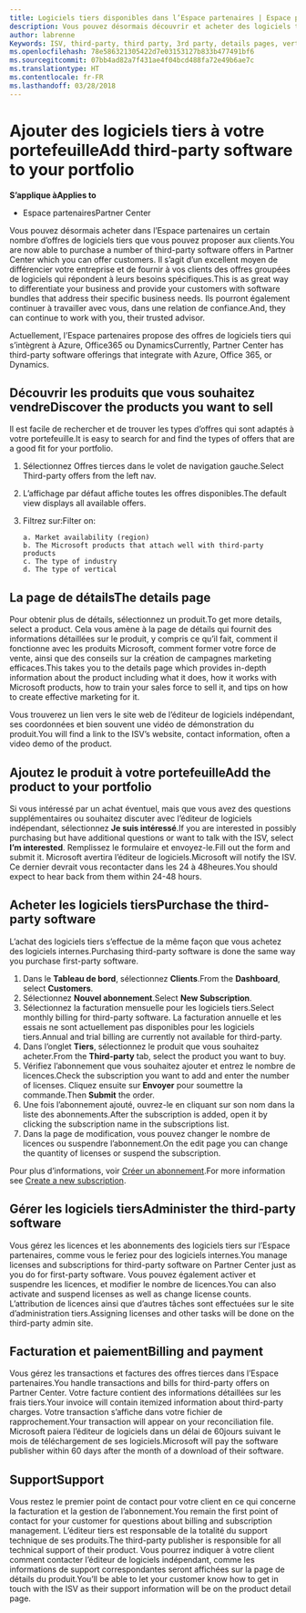 ```yaml
---
title: Logiciels tiers disponibles dans l’Espace partenaires | Espace partenaires
description: Vous pouvez désormais découvrir et acheter des logiciels tiers que vous pouvez ajouter au portefeuille que vous proposez aux clients.
author: labrenne
Keywords: ISV, third-party, third party, 3rd party, details pages, vertical software, software publisher
ms.openlocfilehash: 78e586321305422d7e03153127b833b477491bf6
ms.sourcegitcommit: 07bb4ad82a7f431ae4f04bcd488fa72e49b6ae7c
ms.translationtype: HT
ms.contentlocale: fr-FR
ms.lasthandoff: 03/28/2018
---
```

# <a name="add-third-party-software-to-your-portfolio"></a><span data-ttu-id="0040c-103">Ajouter des logiciels tiers à votre portefeuille</span><span class="sxs-lookup"><span data-stu-id="0040c-103">Add third-party software to your portfolio</span></span>

**<span data-ttu-id="0040c-104">S’applique à</span><span class="sxs-lookup"><span data-stu-id="0040c-104">Applies to</span></span>** 

- <span data-ttu-id="0040c-105">Espace partenaires</span><span class="sxs-lookup"><span data-stu-id="0040c-105">Partner Center</span></span>


<span data-ttu-id="0040c-106">Vous pouvez désormais acheter dans l’Espace partenaires un certain nombre d’offres de logiciels tiers que vous pouvez proposer aux clients.</span><span class="sxs-lookup"><span data-stu-id="0040c-106">You are now able to purchase a number of third-party software offers in Partner Center which you can offer customers.</span></span> <span data-ttu-id="0040c-107">Il s’agit d’un excellent moyen de différencier votre entreprise et de fournir à vos clients des offres groupées de logiciels qui répondent à leurs besoins spécifiques.</span><span class="sxs-lookup"><span data-stu-id="0040c-107">This is as great way to differentiate your business and provide your customers with software bundles that address their specific business needs.</span></span> <span data-ttu-id="0040c-108">Ils pourront également continuer à travailler avec vous, dans une relation de confiance.</span><span class="sxs-lookup"><span data-stu-id="0040c-108">And, they can continue to work with you, their trusted advisor.</span></span>

<span data-ttu-id="0040c-109">Actuellement, l’Espace partenaires propose des offres de logiciels tiers qui s’intègrent à Azure, Office365 ou Dynamics</span><span class="sxs-lookup"><span data-stu-id="0040c-109">Currently, Partner Center has third-party software offerings that integrate with Azure, Office 365, or Dynamics.</span></span>

## <a name="discover-the-products-you-want-to-sell"></a><span data-ttu-id="0040c-110">Découvrir les produits que vous souhaitez vendre</span><span class="sxs-lookup"><span data-stu-id="0040c-110">Discover the products you want to sell</span></span>

<span data-ttu-id="0040c-111">Il est facile de rechercher et de trouver les types d’offres qui sont adaptés à votre portefeuille.</span><span class="sxs-lookup"><span data-stu-id="0040c-111">It is easy to search for and find the types of offers that are a good fit for your portfolio.</span></span> 
1.  <span data-ttu-id="0040c-112">Sélectionnez Offres tierces dans le volet de navigation gauche.</span><span class="sxs-lookup"><span data-stu-id="0040c-112">Select Third-party offers from the left nav.</span></span> 
2.  <span data-ttu-id="0040c-113">L’affichage par défaut affiche toutes les offres disponibles.</span><span class="sxs-lookup"><span data-stu-id="0040c-113">The default view displays all available offers.</span></span> 
3.  <span data-ttu-id="0040c-114">Filtrez sur:</span><span class="sxs-lookup"><span data-stu-id="0040c-114">Filter on:</span></span>

        a. Market availability (region) 
        b. The Microsoft products that attach well with third-party products  
        c. The type of industry 
        d. The type of vertical 

## <a name="the-details-page"></a><span data-ttu-id="0040c-115">La page de détails</span><span class="sxs-lookup"><span data-stu-id="0040c-115">The details page</span></span>

<span data-ttu-id="0040c-116">Pour obtenir plus de détails, sélectionnez un produit.</span><span class="sxs-lookup"><span data-stu-id="0040c-116">To get more details, select a product.</span></span> <span data-ttu-id="0040c-117">Cela vous amène à la page de détails qui fournit des informations détaillées sur le produit, y compris ce qu’il fait, comment il fonctionne avec les produits Microsoft, comment former votre force de vente, ainsi que des conseils sur la création de campagnes marketing efficaces.</span><span class="sxs-lookup"><span data-stu-id="0040c-117">This takes you to the details page which provides in-depth information about the product including what it does, how it works with Microsoft products, how to train your sales force to sell it, and tips on how to create effective marketing for it.</span></span> 

<span data-ttu-id="0040c-118">Vous trouverez un lien vers le site web de l’éditeur de logiciels indépendant, ses coordonnées et bien souvent une vidéo de démonstration du produit.</span><span class="sxs-lookup"><span data-stu-id="0040c-118">You will find a link to the ISV’s website, contact information, often a video demo of the product.</span></span> 

## <a name="add-the-product-to-your-portfolio"></a><span data-ttu-id="0040c-119">Ajoutez le produit à votre portefeuille</span><span class="sxs-lookup"><span data-stu-id="0040c-119">Add the product to your portfolio</span></span>

<span data-ttu-id="0040c-120">Si vous intéressé par un achat éventuel, mais que vous avez des questions supplémentaires ou souhaitez discuter avec l’éditeur de logiciels indépendant, sélectionnez **Je suis intéressé**.</span><span class="sxs-lookup"><span data-stu-id="0040c-120">If you are interested in possibly purchasing but have additional questions or want to talk with the ISV, select **I’m interested**.</span></span> <span data-ttu-id="0040c-121">Remplissez le formulaire et envoyez-le.</span><span class="sxs-lookup"><span data-stu-id="0040c-121">Fill out the form and submit it.</span></span> <span data-ttu-id="0040c-122">Microsoft avertira l’éditeur de logiciels.</span><span class="sxs-lookup"><span data-stu-id="0040c-122">Microsoft will notify the ISV.</span></span> <span data-ttu-id="0040c-123">Ce dernier devrait vous recontacter dans les 24 à 48heures.</span><span class="sxs-lookup"><span data-stu-id="0040c-123">You should expect to hear back from them within 24-48 hours.</span></span> 

## <a name="purchase-the-third-party-software"></a><span data-ttu-id="0040c-124">Acheter les logiciels tiers</span><span class="sxs-lookup"><span data-stu-id="0040c-124">Purchase the third-party software</span></span>

<span data-ttu-id="0040c-125">L’achat des logiciels tiers s’effectue de la même façon que vous achetez des logiciels internes.</span><span class="sxs-lookup"><span data-stu-id="0040c-125">Purchasing third-party software is done the same way you purchase first-party software.</span></span> 

1.  <span data-ttu-id="0040c-126">Dans le **Tableau de bord**, sélectionnez **Clients**.</span><span class="sxs-lookup"><span data-stu-id="0040c-126">From the **Dashboard**, select **Customers**.</span></span>
2.  <span data-ttu-id="0040c-127">Sélectionnez **Nouvel abonnement**.</span><span class="sxs-lookup"><span data-stu-id="0040c-127">Select **New Subscription**.</span></span>
3.  <span data-ttu-id="0040c-128">Sélectionnez la facturation mensuelle pour les logiciels tiers.</span><span class="sxs-lookup"><span data-stu-id="0040c-128">Select monthly billing for third-party software.</span></span> <span data-ttu-id="0040c-129">La facturation annuelle et les essais ne sont actuellement pas disponibles pour les logiciels tiers.</span><span class="sxs-lookup"><span data-stu-id="0040c-129">Annual and trial billing are currently not available for third-party.</span></span>
4.  <span data-ttu-id="0040c-130">Dans l’onglet **Tiers**, sélectionnez le produit que vous souhaitez acheter.</span><span class="sxs-lookup"><span data-stu-id="0040c-130">From the **Third-party** tab, select the product you want to buy.</span></span>
5.  <span data-ttu-id="0040c-131">Vérifiez l’abonnement que vous souhaitez ajouter et entrez le nombre de licences.</span><span class="sxs-lookup"><span data-stu-id="0040c-131">Check the subscription you want to add and enter the number of licenses.</span></span> <span data-ttu-id="0040c-132">Cliquez ensuite sur **Envoyer** pour soumettre la commande.</span><span class="sxs-lookup"><span data-stu-id="0040c-132">Then **Submit** the order.</span></span>
6.  <span data-ttu-id="0040c-133">Une fois l’abonnement ajouté, ouvrez-le en cliquant sur son nom dans la liste des abonnements.</span><span class="sxs-lookup"><span data-stu-id="0040c-133">After the subscription is added, open it by clicking the subscription name in the subscriptions list.</span></span> 
7.  <span data-ttu-id="0040c-134">Dans la page de modification, vous pouvez changer le nombre de licences ou suspendre l’abonnement.</span><span class="sxs-lookup"><span data-stu-id="0040c-134">On the edit page you can change the quantity of licenses or suspend the subscription.</span></span>

<span data-ttu-id="0040c-135">Pour plus d’informations, voir [Créer un abonnement](create-a-new-subscription.md).</span><span class="sxs-lookup"><span data-stu-id="0040c-135">For more information see [Create a new subscription](create-a-new-subscription.md).</span></span>

## <a name="administer-the-third-party-software"></a><span data-ttu-id="0040c-136">Gérer les logiciels tiers</span><span class="sxs-lookup"><span data-stu-id="0040c-136">Administer the third-party software</span></span>

<span data-ttu-id="0040c-137">Vous gérez les licences et les abonnements des logiciels tiers sur l’Espace partenaires, comme vous le feriez pour des logiciels internes.</span><span class="sxs-lookup"><span data-stu-id="0040c-137">You manage licenses and subscriptions for third-party software on Partner Center just as you do for first-party software.</span></span> <span data-ttu-id="0040c-138">Vous pouvez également activer et suspendre les licences, et modifier le nombre de licences.</span><span class="sxs-lookup"><span data-stu-id="0040c-138">You can also activate and suspend licenses as well as change license counts.</span></span> <span data-ttu-id="0040c-139">L’attribution de licences ainsi que d’autres tâches sont effectuées sur le site d’administration tiers.</span><span class="sxs-lookup"><span data-stu-id="0040c-139">Assigning licenses and other tasks will be done on the third-party admin site.</span></span>

## <a name="billing-and-payment"></a><span data-ttu-id="0040c-140">Facturation et paiement</span><span class="sxs-lookup"><span data-stu-id="0040c-140">Billing and payment</span></span>

<span data-ttu-id="0040c-141">Vous gérez les transactions et factures des offres tierces dans l’Espace partenaires.</span><span class="sxs-lookup"><span data-stu-id="0040c-141">You handle transactions and bills for third-party offers on Partner Center.</span></span> <span data-ttu-id="0040c-142">Votre facture contient des informations détaillées sur les frais tiers.</span><span class="sxs-lookup"><span data-stu-id="0040c-142">Your invoice will contain itemized information about third-party charges.</span></span> <span data-ttu-id="0040c-143">Votre transaction s’affiche dans votre fichier de rapprochement.</span><span class="sxs-lookup"><span data-stu-id="0040c-143">Your transaction will appear on your reconciliation file.</span></span> <span data-ttu-id="0040c-144">Microsoft paiera l’éditeur de logiciels dans un délai de 60jours suivant le mois de téléchargement de ses logiciels.</span><span class="sxs-lookup"><span data-stu-id="0040c-144">Microsoft will pay the software publisher within 60 days after the month of a download of their software.</span></span> 

## <a name="support"></a><span data-ttu-id="0040c-145">Support</span><span class="sxs-lookup"><span data-stu-id="0040c-145">Support</span></span>

<span data-ttu-id="0040c-146">Vous restez le premier point de contact pour votre client en ce qui concerne la facturation et la gestion de l’abonnement.</span><span class="sxs-lookup"><span data-stu-id="0040c-146">You remain the first point of contact for your customer for questions about billing and subscription management.</span></span> <span data-ttu-id="0040c-147">L’éditeur tiers est responsable de la totalité du support technique de ses produits.</span><span class="sxs-lookup"><span data-stu-id="0040c-147">The third-party publisher is responsible for all technical support of their product.</span></span> <span data-ttu-id="0040c-148">Vous pourrez indiquer à votre client comment contacter l’éditeur de logiciels indépendant, comme les informations de support correspondantes seront affichées sur la page de détails du produit.</span><span class="sxs-lookup"><span data-stu-id="0040c-148">You’ll be able to let your customer know how to get in touch with the ISV as their support information will be on the product detail page.</span></span>


